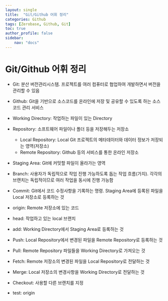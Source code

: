 ```yaml
---
layout: single
title:  "Git/Github 어휘 정리"
categories: Github
tags: [Zerobase, Github, Git]
toc: true
author_profile: false
sidebar:
    nav: "docs"
---
```


# Git/Github 어휘 정리

* Git: 분산 버전관리시스템. 프로젝트를 여러 컴퓨터로 협업하여 개발하면서 버전을 관리할 수 있음
* Github: Git을 기반으로 소스코드를 온라인에 저장 및 공유할 수 있도록 하는 소스코드 관리 서비스
* Working Directory: 작업하는 파일이 있는 Directory
* Repository: 소프트웨어 파일이나 폴더 등을 저장해두는 저장소
    * Local Repository: Local Git 프로젝트의 메타데이터와 데이터 정보가 저장되는 영역(저장소)
    * Remote Repository: Github 등의 서비스를 통한 온라인 저장소

* Staging Area: Git에 커밋할 파일이 올라가는 영역
* Branch: 사용자가 독립적으로 작업 진행 가능하도록 돕는 작업 흐름(가지). 각각의 브랜치는 독립적이므로 여러 작업을 동시에 진행 가능함
* Commit: Git에서 코드 수정사항을 기록하는 명령. Staging Area에 등록된 파일을 Local 저장소로 등록하는 것
* origin: Remote 저장소에 있는 코드
* head: 작업하고 있는 local 브랜치
* add:  Working Directory에서 Staging Area로 등록하는 것
* Push: Local Repository에서 변경된 파일을 Remote Repository로 등록하는 것
* Pull: Remote Repository 파일들을 Working Directory로 가져오는 것
* Fetch: Remote 저장소의 변경된 파일을 Local Repository로 전달하는 것
* Merge: Local 저장소의 변경사항을 Working Directory로 전달하는 것
* Checkout: 사용할 다른 브랜치를 지정
* test: origin
